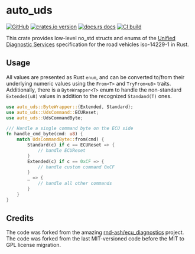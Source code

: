 # auto_uds

[![GitHub](https://img.shields.io/badge/github-nyurik/auto_uds-8da0cb?logo=github)](https://github.com/nyurik/auto_uds)
[![crates.io version](https://img.shields.io/crates/v/auto_uds.svg)](https://crates.io/crates/auto_uds)
[![docs.rs docs](https://docs.rs/auto_uds/badge.svg)](https://docs.rs/auto_uds)
[![CI build](https://github.com/nyurik/auto_uds/workflows/CI/badge.svg)](https://github.com/nyurik/auto_uds/actions)

This crate provides low-level no_std structs and enums of the [Unified Diagnostic Services](https://en.wikipedia.org/wiki/Unified_Diagnostic_Services) specification for the road vehicles iso-14229-1 in Rust.

## Usage
All values are presented as Rust `enum`, and can be converted to/from their underlying numeric values using the `From<T>` and `TryFrom<u8>` traits.  Additionally, there is a `ByteWrapper<T>` enum to handle the non-standard `Extended(u8)` values in addition to the recognized `Standand(T)` ones.

```rust
use auto_uds::ByteWrapper::{Extended, Standard};
use auto_uds::UdsCommand::ECUReset;
use auto_uds::UdsCommandByte;

/// Handle a single command byte on the ECU side
fn handle_cmd_byte(cmd: u8) {
    match UdsCommandByte::from(cmd) {
        Standard(c) if c == ECUReset => {
            // handle ECUReset
        }
        Extended(c) if c == 0xCF => {
            // handle custom command 0xCF
        }
        _ => {
            // handle all other commands
        }
    }
}
```

## Credits
The code was forked from the amazing [rnd-ash/ecu_diagnostics](https://github.com/rnd-ash/ecu_diagnostics) project. The code was forked from the last MIT-versioned code before the MIT to GPL license migration.
